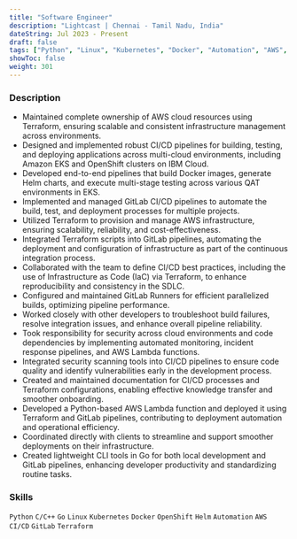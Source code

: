 ```yaml
---
title: "Software Engineer"
description: "Lightcast | Chennai - Tamil Nadu, India"
dateString: Jul 2023 - Present
draft: false
tags: ["Python", "Linux", "Kubernetes", "Docker", "Automation", "AWS", "CI/CD", "C/C++", "GitLab", "Terraform", "OpenShift"]
showToc: false
weight: 301
--- 
```


### Description

- Maintained complete ownership of AWS cloud resources using Terraform, ensuring scalable and consistent infrastructure management across environments.
- Designed and implemented robust CI/CD pipelines for building, testing, and deploying applications across multi-cloud environments, including Amazon EKS and OpenShift clusters on IBM Cloud.
- Developed end-to-end pipelines that build Docker images, generate Helm charts, and execute multi-stage testing across various QAT environments in EKS.
- Implemented and managed GitLab CI/CD pipelines to automate the build, test, and deployment processes for multiple projects.
- Utilized Terraform to provision and manage AWS infrastructure, ensuring scalability, reliability, and cost-effectiveness.
- Integrated Terraform scripts into GitLab pipelines, automating the deployment and configuration of infrastructure as part of the continuous integration process.
- Collaborated with the team to define CI/CD best practices, including the use of Infrastructure as Code (IaC) via Terraform, to enhance reproducibility and consistency in the SDLC.
- Configured and maintained GitLab Runners for efficient parallelized builds, optimizing pipeline performance.
- Worked closely with other developers to troubleshoot build failures, resolve integration issues, and enhance overall pipeline reliability.
- Took responsibility for security across cloud environments and code dependencies by implementing automated monitoring, incident response pipelines, and AWS Lambda functions.
- Integrated security scanning tools into CI/CD pipelines to ensure code quality and identify vulnerabilities early in the development process.
- Created and maintained documentation for CI/CD processes and Terraform configurations, enabling effective knowledge transfer and smoother onboarding.
- Developed a Python-based AWS Lambda function and deployed it using Terraform and GitLab pipelines, contributing to deployment automation and operational efficiency.
- Coordinated directly with clients to streamline and support smoother deployments on their infrastructure.
- Created lightweight CLI tools in Go for both local development and GitLab pipelines, enhancing developer productivity and standardizing routine tasks.

### Skills

`Python` `C/C++` `Go` `Linux` `Kubernetes` `Docker` `OpenShift` `Helm` `Automation` `AWS` `CI/CD` `GitLab` `Terraform`
